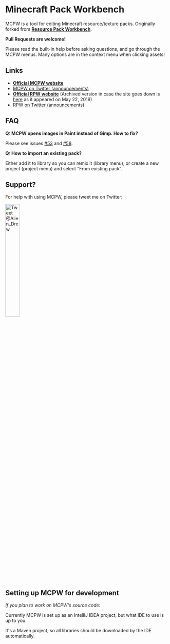 # Minecraft Pack Workbench

MCPW is a tool for editing Minecraft resource/texture packs.
Originally forked from [**Resource Pack Workbench**](https://github.com/mcRPW/rpw).

**Pull Requests are welcome!**

Please read the built-in help before asking questions, and go through the MCPW menus.
Many options are in the context menu when clicking assets!

## Links
- [**Official MCPW website**](https://thealiendrew.github.io/mc-pack-workbench)
- [MCPW on Twitter (announcements)](https://twitter.com/Alien_Drew)
- [**Official RPW website**](https://mcrpw.github.io/) (Archived version in case the site goes down is [here](https://web.archive.org/web/20190522074541/https://mcrpw.github.io/) as it appeared on May 22, 2019)
- [RPW on Twitter (announcements)](https://twitter.com/RPWapp)

## FAQ

**Q: MCPW opens images in Paint instead of Gimp. How to fix?**

Please see issues [#53](https://github.com/mcRPW/rpw/issues/53) and [#58](https://github.com/mcRPW/rpw/issues/58).

**Q: How to import an existing pack?**

Either add it to library so you can remix it (library menu), or create a new project (project menu) and select "From existing pack".

## Support?

For help with using MCPW, please tweet me on Twitter:

[<img src="https://i.postimg.cc/rpk5KGJt/tweet-to-alien-drew.png" alt="Tweet @Alien_Drew" width="30%">](https://twitter.com/intent/tweet?screen_name=Alien_Drew&ref_src=twsrc%5Etfw)

## Setting up MCPW for development

*If you plan to work on MCPW's source code:*

Currently MCPW is set up as an IntelliJ IDEA project, but what IDE to use is up to you.

It's a Maven project, so all libraries should be downloaded by the IDE automatically.

